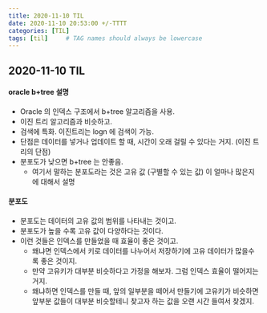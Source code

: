 ```yaml
---
title: 2020-11-10 TIL
date: 2020-11-10 20:53:00 +/-TTTT
categories: [TIL]
tags: [til]     # TAG names should always be lowercase
---
```

 
## 2020-11-10 TIL 


#### oracle b+tree 설명
- Oracle 의 인덱스 구조에서 b+tree 알고리즘을 사용.
- 이진 트리 알고리즘과 비슷하고.
- 검색에 특화. 이진트리는 logn 에 검색이 가능.
- 단점은 데이터를 넣거나 업데이트 할 때, 시간이 오래 걸릴 수 있다는 거지. (이진 트리의 단점)
- 분포도가 낮으면 b+tree 는 안좋음.
    - 여기서 말하는 분포도라는 것은 고유 값 (구별할 수 있는 값) 이 얼마나 많은지에 대해서 설명

#### 분포도
- 분포도는 데이터의 고유 값의 범위를 나타내는 것이고.
- 분포도가 높을 수록 고유 값이 다양하다는 것이다.
- 이런 것들은 인덱스를 만들었을 때 효율이 좋은 것이고.
    - 왜냐면 인덱스에서 키로 데이터를 나누어서 저장하기에 고유 데이터가 많을수록 좋은 것이지.
    - 만약 고유키가 대부분 비슷하다고 가정을 해보자. 그럼 인덱스 효율이 떨어지는거지.
    - 왜냐하면 인덱스를 만들 때, 앞의 일부분을 떼어서 만들기에 고유키가 비슷하면 앞부분 값들이 대부분 비슷할테니 찾고자 하는 값을 오랜 시간 들여서 찾겠지.
